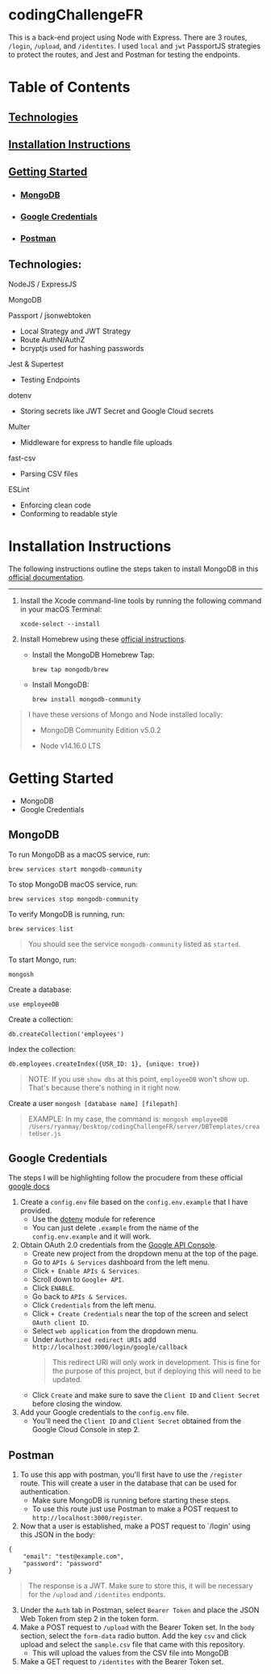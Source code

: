# codingChallengeFR

This is a back-end project using Node with Express. There are 3 routes, `/login`, `/upload`, and `/identites`. I used `local` and `jwt` PassportJS strategies to protect the routes, and Jest and Postman for testing the endpoints.

# Table of Contents

## [Technologies]()
## [Installation Instructions]()
## [Getting Started]()
* ### [MongoDB]()
* ### [Google Credentials]()
* ### [Postman]()

## Technologies:
NodeJS / ExpressJS

MongoDB

Passport / jsonwebtoken
* Local Strategy and JWT Strategy
* Route AuthN/AuthZ
* bcryptjs used for hashing passwords

Jest & Supertest
* Testing Endpoints

dotenv
* Storing secrets like JWT Secret and Google Cloud secrets

Multer
* Middleware for express to handle file uploads

fast-csv
* Parsing CSV files

ESLint
* Enforcing clean code
* Conforming to readable style

# Installation Instructions

The following instructions outline the steps taken to install MongoDB in this [official documentation](https://docs.mongodb.com/manual/tutorial/install-mongodb-on-os-x/).

---
1. Install the Xcode command-line tools by running the following command in your macOS Terminal:

    `xcode-select --install`

2. Install Homebrew using these [official instructions](https://brew.sh/#install).


    * Install the MongoDB Homebrew Tap:

      `brew tap mongodb/brew`

    * Install MongoDB:

      `brew install mongodb-community`


> I have these versions of Mongo and Node installed locally:
>
> * MongoDB Community Edition v5.0.2
>
> * Node v14.16.0 LTS

# Getting Started

* MongoDB
* Google Credentials

## MongoDB

To run MongoDB as a macOS service, run:

`brew services start mongodb-community`

To stop MongoDB macOS service, run:

`brew services stop mongodb-community`

To verify MongoDB is running, run:

`brew services list`

> You should see the service `mongodb-community` listed as `started`.

To start Mongo, run:

`mongosh`

Create a database:

`use employeeDB`

Create a collection:

`db.createCollection('employees')`

Index the collection:

`db.employees.createIndex({USR_ID: 1}, {unique: true})`

> NOTE: If you use `show dbs` at this point, `employeeDB` won't show up. That's because there's nothing in it right now.

Create a user `mongosh [database name] [filepath]`
> EXAMPLE: In my case, the command is: `mongosh employeeDB /Users/ryanmay/Desktop/codingChallengeFR/server/DBTemplates/createUser.js`

## Google Credentials

The steps I will be highlighting follow the procudere from these official [google docs](https://developers.google.com/identity/protocols/oauth2)
1. Create a `config.env` file based on the `config.env.example` that I have provided.
    * Use the [dotenv](https://www.npmjs.com/package/dotenv) module for reference
    * You can just delete `.example` from the name of the `config.env.example` and it will work.
2. Obtain OAuth 2.0 credentials from the [Google API Console](https://console.developers.google.com/).
    * Create new project from the dropdown menu at the top of the page.
    * Go to `APIs & Services` dashboard from the left menu.
    * Click `+ Enable APIs & Services`.
    * Scroll down to `Google+ API`.
    * Click `ENABLE`.
    * Go back to `APIs & Services`.
    * Click `Credentials` from the left menu.
    * Click `+ Create Credentials` near the top of the screen and select `OAuth client ID`.
    * Select `web application` from the dropdown menu.
    * Under `Authorized redirect URIs` add `http://localhost:3000/login/google/callback`
      > This redirect URI will only work in development. This is fine for the purpose of this project, but if deploying this will need to be updated.
    * Click `Create` and make sure to save the `Client ID` and `Client Secret` before closing the window.
3. Add your Google credentials to the `config.env` file.
    * You'll need the `Client ID` and `Client Secret` obtained from the Google Cloud Console in step 2.

## Postman
1.  To use this app with postman, you'll first have to use the `/register` route. This will create a user in the database that can be used for authentication.
    * Make sure MongoDB is running before starting these steps.
    * To use this route just use Postman to make a POST request to `http://localhost:3000/register`.
2. Now that a user is established, make a POST request to `/login' using this JSON in the body:

```
{
    "email": "test@example.com",
    "password": "password"
}
```

> The response is a JWT. Make sure to store this, it will be necessary for the `/upload` and `/identites` endponts.

3. Under the `Auth` tab in Postman, select `Bearer Token` and place the JSON Web Token from step 2 in the token form.
4. Make a POST request to `/upload` with the Bearer Token set. In the `body` section, select the `form-data` radio button. Add the key `csv` and click upload and select the `sample.csv` file that came with this repository.
    * This will upload the values from the CSV file into MongoDB
5. Make a GET request to `/identites` with the Bearer Token set.

